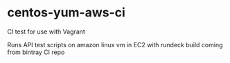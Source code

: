# centos-yum-aws-ci

CI test for use with Vagrant

Runs API test scripts on amazon linux vm in EC2 with rundeck build coming from bintray CI repo

